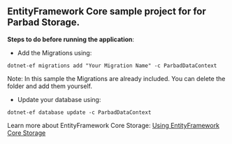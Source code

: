 ## EntityFramework Core sample project for for Parbad Storage.

**Steps to do before running the application**: 
* Add the Migrations using:
```
dotnet-ef migrations add "Your Migration Name" -c ParbadDataContext
```
Note: In this sample the Migrations are already included. You can delete the folder and add them yourself.

* Update your database using:
```
dotnet-ef database update -c ParbadDataContext
```

Learn more about EntityFramework Core Storage: [Using EntityFramework Core Storage](https://github.com/Sina-Soltani/Parbad/wiki/Configuration#using-entityframework-core)
